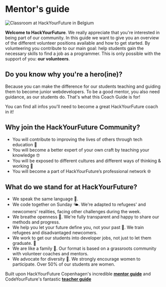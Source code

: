 # Mentor's guide

![Classroom at HackYourFuture in Belgium](.gitbook/assets/mentor-guide-banner.png)

**Welcome to HackYourFuture**. We really appreciate that you're interested in being part of our community. In this guide we want to give you an overview of the different volunteer positions available and how to get started. By volunteering you contribute to our main goal: help students gain the necessary skills to find a job as a programmer. This is only possible with the support of you: **our volunteers**.

## Do you know why you're a hero(ine)?

Because you can make the difference for our students teaching and guiding them to become junior webdevelopers. To be a good mentor, you also need guidance, as our students do. That's what this Coach Guide is for!

You can find all infos you'll need to become a great HackYourFuture coach in it!

## Why join the HackYourFuture Community?

* You will contribute to improving the lives of others through tech education 🚀
* You will become a better expert of your own craft by teaching your knowledge 🤓
* You will be exposed to different cultures and different ways of thinking & working 👐
* You will become a part of HackYourFuture’s professional network 🌐

## What do we stand for at HackYourFuture?

* We speak the same language 💬.
* We code together on Sunday 🌤. We're adapted to refugees' and newcomers' realities, facing other challenges during the week.
* We breathe openness 👐. We're fully transparent and happy to share our methods and progress.
* We help you let your future define you, not your past 💪. We train refugees and disadvantaged newcomers.
* We work to get our students into developer jobs, not just to let them graduate. 💼
* We are like a family 🧡. Our format is based on a grassroots community with volunteer coaches and mentors.
* We advocate for diversity 🧕. We strongly encourage women to participate. Over 50% of our students are women.

Built upon HackYourFuture Copenhagen's incredible [**mentor guide**](https://mentor.hackyourfuture.dk/master/getting-started) and CodeYourFuture's fantastic [**teacher guide**](https://teachertraining.codeyourfuture.io)
